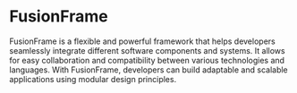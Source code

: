 # FusionFrame
FusionFrame is a flexible and powerful framework that helps developers seamlessly integrate different software components and systems. It allows for easy collaboration and compatibility between various technologies and languages. With FusionFrame, developers can build adaptable and scalable applications using modular design principles.
